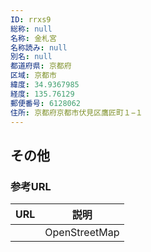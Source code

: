 ```yaml
---
ID: rrxs9
総称: null
名称: 金札宮
名称読み: null
別名: null
都道府県: 京都府
区域: 京都市
緯度: 34.9367985
経度: 135.76129
郵便番号: 6128062
住所: 京都府京都市伏見区鷹匠町１−１
---
```


## その他

### 参考URL

| URL | 説明          |
| --- | ------------- |
|     | OpenStreetMap |
